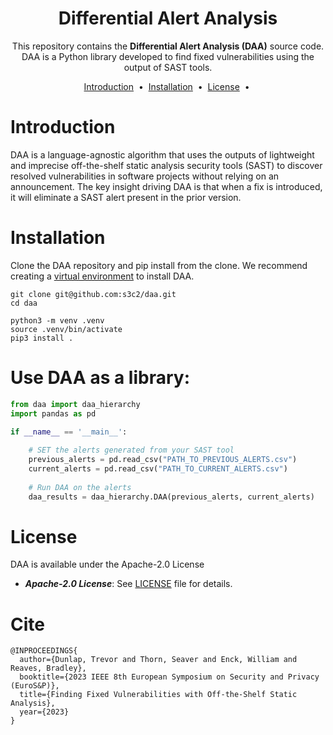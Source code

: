 <h1 align="center">
Differential Alert Analysis
</h1>
<p align="center">
<!-- <a target="_blank" href="https://search.maven.org/artifact/com.webencyclop.core/mftool-java"><img src="https://img.shields.io/maven-central/v/com.webencyclop.core/mftool-java.svg?label=Maven%20Central"/></a> 
<a target="_blank" href="https://www.codacy.com/gh/ankitwasankar/mftool-java/dashboard?utm_source=github.com&utm_medium=referral&utm_content=ankitwasankar/mftool-java&utm_campaign=Badge_Coverage"><img src="https://app.codacy.com/project/badge/Coverage/0054db87ea0f426599c3a30b39291388" /></a> -->
<!-- <a href="https://www.codacy.com/gh/ankitwasankar/mftool-java/dashboard?utm_source=github.com&amp;utm_medium=referral&amp;utm_content=ankitwasankar/mftool-java&amp;utm_campaign=Badge_Grade"><img src="https://badge.fury.io/py/pyplay.svg"/></a>
<a target="_blank" href="./license.md"><img src="https://camo.githubusercontent.com/8298ac0a88a52618cd97ba4cba6f34f63dd224a22031f283b0fec41a892c82cf/68747470733a2f2f696d672e736869656c64732e696f2f707970692f6c2f73656c656e69756d2d776972652e737667" /></a> -->
<!-- &nbsp <a target="_blank" href="https://www.linkedin.com/in/myles-dunlap/"><img height="20" src="https://img.shields.io/badge/LinkedIn-0077B5?style=for-the-badge&logo=linkedin&logoColor=white" /></a> -->
</p>


<p align="center">
  This repository contains the <strong>Differential Alert Analysis (DAA)</strong> source code.
  DAA is a Python library developed to find fixed vulnerabilities using the output of SAST tools.
</p>

<p align="center">
<a href="#introduction">Introduction</a> &nbsp;&bull;&nbsp;
<a href="#installation">Installation</a> &nbsp;&bull;&nbsp;
<!-- <a href="#usage">Usage</a> &nbsp;&bull;&nbsp; -->
<a href="#license">License</a> &nbsp;&bull;&nbsp;
<!-- <a href="#contact">Contact</a> -->
</p>

# Introduction
DAA is a language-agnostic algorithm that
uses the outputs of lightweight and imprecise off-the-shelf
static analysis security tools (SAST) to discover resolved
vulnerabilities in software projects without relying on
an announcement. The key insight driving DAA is that
when a fix is introduced, it will eliminate a SAST alert
present in the prior version.

# Installation
Clone the DAA repository and pip install from the clone. We recommend creating a [virtual environment](https://docs.python.org/3/library/venv.html) to install DAA. 

```shell
git clone git@github.com:s3c2/daa.git
cd daa

python3 -m venv .venv
source .venv/bin/activate
pip3 install .
```

# Use DAA as a library:
```python
from daa import daa_hierarchy
import pandas as pd

if __name__ == '__main__':
    
    # SET the alerts generated from your SAST tool
    previous_alerts = pd.read_csv("PATH_TO_PREVIOUS_ALERTS.csv")
    current_alerts = pd.read_csv("PATH_TO_CURRENT_ALERTS.csv")
    
    # Run DAA on the alerts
    daa_results = daa_hierarchy.DAA(previous_alerts, current_alerts)
```

# License
DAA is available under the Apache-2.0 License

  * ***Apache-2.0 License***: See [LICENSE](./LICENSE) file for details.

# Cite

```
@INPROCEEDINGS{
  author={Dunlap, Trevor and Thorn, Seaver and Enck, William and   Reaves, Bradley},
  booktitle={2023 IEEE 8th European Symposium on Security and Privacy (EuroS&P)}, 
  title={Finding Fixed Vulnerabilities with Off-the-Shelf Static Analysis}, 
  year={2023}
}
```
